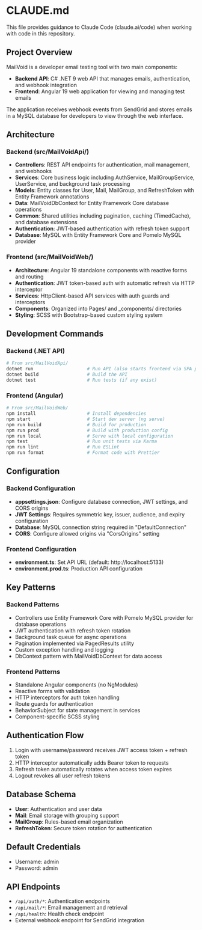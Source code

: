 # CLAUDE.md

This file provides guidance to Claude Code (claude.ai/code) when working with code in this repository.

## Project Overview

MailVoid is a developer email testing tool with two main components:
- **Backend API**: C# .NET 9 web API that manages emails, authentication, and webhook integration
- **Frontend**: Angular 19 web application for viewing and managing test emails

The application receives webhook events from SendGrid and stores emails in a MySQL database for developers to view through the web interface.

## Architecture

### Backend (src/MailVoidApi/)
- **Controllers**: REST API endpoints for authentication, mail management, and webhooks
- **Services**: Core business logic including AuthService, MailGroupService, UserService, and background task processing
- **Models**: Entity classes for User, Mail, MailGroup, and RefreshToken with Entity Framework annotations
- **Data**: MailVoidDbContext for Entity Framework Core database operations
- **Common**: Shared utilities including pagination, caching (TimedCache), and database extensions
- **Authentication**: JWT-based authentication with refresh token support
- **Database**: MySQL with Entity Framework Core and Pomelo MySQL provider

### Frontend (src/MailVoidWeb/)
- **Architecture**: Angular 19 standalone components with reactive forms and routing
- **Authentication**: JWT token-based auth with automatic refresh via HTTP interceptor
- **Services**: HttpClient-based API services with auth guards and interceptors
- **Components**: Organized into Pages/ and _components/ directories
- **Styling**: SCSS with Bootstrap-based custom styling system

## Development Commands

### Backend (.NET API)
```bash
# From src/MailVoidApi/
dotnet run                    # Run API (also starts frontend via SPA proxy)
dotnet build                  # Build the API
dotnet test                   # Run tests (if any exist)
```

### Frontend (Angular)
```bash
# From src/MailVoidWeb/
npm install                   # Install dependencies
npm start                     # Start dev server (ng serve)
npm run build                 # Build for production
npm run prod                  # Build with production config
npm run local                 # Serve with local configuration
npm test                      # Run unit tests via Karma
npm run lint                  # Run ESLint
npm run format                # Format code with Prettier
```

## Configuration

### Backend Configuration
- **appsettings.json**: Configure database connection, JWT settings, and CORS origins
- **JWT Settings**: Requires symmetric key, issuer, audience, and expiry configuration
- **Database**: MySQL connection string required in "DefaultConnection"
- **CORS**: Configure allowed origins via "CorsOrigins" setting

### Frontend Configuration
- **environment.ts**: Set API URL (default: http://localhost:5133)
- **environment.prod.ts**: Production API configuration

## Key Patterns

### Backend Patterns
- Controllers use Entity Framework Core with Pomelo MySQL provider for database operations
- JWT authentication with refresh token rotation
- Background task queue for async operations
- Pagination implemented via PagedResults<T> utility
- Custom exception handling and logging
- DbContext pattern with MailVoidDbContext for data access

### Frontend Patterns
- Standalone Angular components (no NgModules)
- Reactive forms with validation
- HTTP interceptors for auth token handling
- Route guards for authentication
- BehaviorSubject for state management in services
- Component-specific SCSS styling

## Authentication Flow
1. Login with username/password receives JWT access token + refresh token
2. HTTP interceptor automatically adds Bearer token to requests
3. Refresh token automatically rotates when access token expires
4. Logout revokes all user refresh tokens

## Database Schema
- **User**: Authentication and user data
- **Mail**: Email storage with grouping support
- **MailGroup**: Rules-based email organization
- **RefreshToken**: Secure token rotation for authentication

## Default Credentials
- Username: admin
- Password: admin

## API Endpoints
- `/api/auth/*`: Authentication endpoints
- `/api/mail/*`: Email management and retrieval
- `/api/health`: Health check endpoint
- External webhook endpoint for SendGrid integration